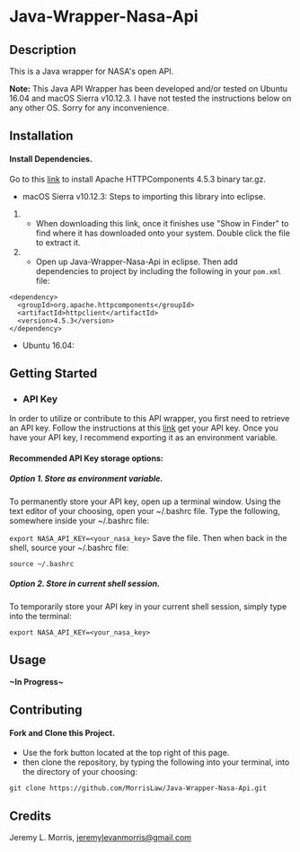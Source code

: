 # Java-Wrapper-Nasa-Api

## Description
This is a Java wrapper for NASA's open API. 

**Note:** This Java API Wrapper has been developed and/or tested on Ubuntu 16.04 and macOS Sierra v10.12.3. I have not tested the instructions below on any other OS. Sorry for any inconvenience. 

## Installation

#### Install Dependencies.
Go to this [link](http://apache.mirror.colo-serv.net//httpcomponents/httpclient/binary/httpcomponents-client-4.5.3-bin.tar.gz) to install Apache HTTPComponents 4.5.3 binary tar.gz.

* macOS Sierra v10.12.3: 
Steps to importing this library into eclipse.
1. - When downloading this link, once it finishes use "Show in Finder" to find where it has downloaded onto your system. Double click the file to extract it. 
2. - Open up Java-Wrapper-Nasa-Api in eclipse. Then add dependencies to project by including the following in your `pom.xml` file:

```
<dependency>
  <groupId>org.apache.httpcomponents</groupId>
  <artifactId>httpclient</artifactId>
  <version>4.5.3</version>
</dependency>
```

* Ubuntu 16.04:

## Getting Started 
* ### API Key
In order to utilize or contribute to this API wrapper, you first need to retrieve an API key. Follow the instructions at this [link](https://api.nasa.gov/index.html#apply-for-an-api-key) get your API key. Once you have your API key, I recommend exporting it as an environment variable.

#### Recommended API Key storage options:

##### Option 1. Store as environment variable.

To permanently store your API key, open up a terminal window. Using the text editor of your choosing, open your ~/.bashrc file. Type the following, somewhere inside your ~/.bashrc file:

```export NASA_API_KEY=<your_nasa_key>``` 
Save the file. Then when back in the shell, source your ~/.bashrc file:

```source ~/.bashrc```

##### Option 2. Store in current shell session.

To temporarily store your API key in your current shell session, simply type into the terminal:

```export NASA_API_KEY=<your_nasa_key>```

## Usage
**~In Progress~**

## Contributing
#### Fork and Clone this Project.
* Use the fork button located at the top right of this page.
* then clone the repository, by typing the following into your terminal, into the directory of your choosing:

```git clone https://github.com/MorrisLaw/Java-Wrapper-Nasa-Api.git```

## Credits
Jeremy L. Morris, jeremylevanmorris@gmail.com
